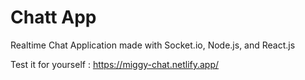 # Chatt App
Realtime Chat Application made with Socket.io, Node.js, and React.js

Test it for yourself : https://miggy-chat.netlify.app/
